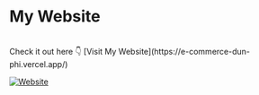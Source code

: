# My Website
<br>
Check it out here 👇 
[Visit My Website](https://e-commerce-dun-phi.vercel.app/)

[![Website](https://img.shields.io/badge/Live%20Demo-Visit%20Now-brightgreen)](https://e-commerce-dun-phi.vercel.app/)
